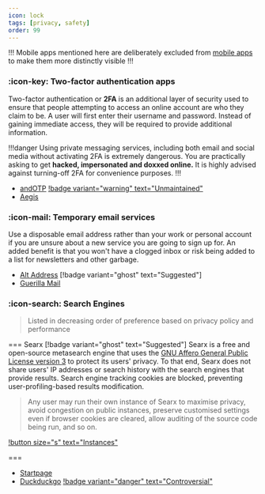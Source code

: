 ```yaml
---
icon: lock
tags: [privacy, safety]
order: 99
---
```


!!!
Mobile apps mentioned here are deliberately excluded from [mobile apps](/guides/software/#mobile-apps) to make them more distinctly visible
!!!

### :icon-key: Two-factor authentication apps

Two-factor authentication or **2FA** is an additional layer of security used to ensure that people attempting to access an online account are who they claim to be. A user will first enter their username and password. Instead of gaining immediate access, they will be required to provide additional information.

!!!danger
Using private messaging services, including both email and social media without activating 2FA is extremely dangerous. You are practically asking to get **hacked, impersonated and doxxed online.** It is highly advised against turning-off 2FA for convenience purposes.
!!!

- [andOTP](https://github.com/andOTP/andOTP) [!badge variant="warning" text="Unmaintained"](https://forum.xda-developers.com/t/app-4-4-open-source-andotp-open-source-two-factor-authentication-for-android.3636993/post-87021655)
- [Aegis](https://github.com/beemdevelopment/Aegis)

### :icon-mail: Temporary email services

Use a disposable email address rather than your work or personal account if you are unsure about a new service you are going to sign up for. An added benefit is that you won't have a clogged inbox or risk being added to a list for newsletters and other garbage.

- [Alt Address](https://altaddress.org/) [!badge variant="ghost" text="Suggested"]
- [Guerilla Mail](https://www.guerrillamail.com/)

### :icon-search: Search Engines

> Listed in decreasing order of preference based on privacy policy and performance

=== Searx [!badge variant="ghost" text="Suggested"]
Searx is a free and open-source metasearch engine that uses the [GNU Affero General Public License version 3](https://www.gnu.org/licenses/agpl-3.0.en.html) to protect its users' privacy.
To that end, Searx does not share users' IP addresses or search history with the search engines that provide results. Search engine tracking cookies are blocked, preventing user-profiling-based results modification.

> Any user may run their own instance of Searx to maximise privacy, avoid congestion on public instances, preserve customised settings even if browser cookies are cleared, allow auditing of the source code being run, and so on.

[!button size="s" text="Instances"](https://searx.space/)

===

- [Startpage](https://www.startpage.com/)
- [Duckduckgo](https://duckduckgo.com/) [!badge variant="danger" text="Controversial"](https://9to5mac.com/2022/05/25/duckduckgo-privacy-microsoft-permission-tracking/)
